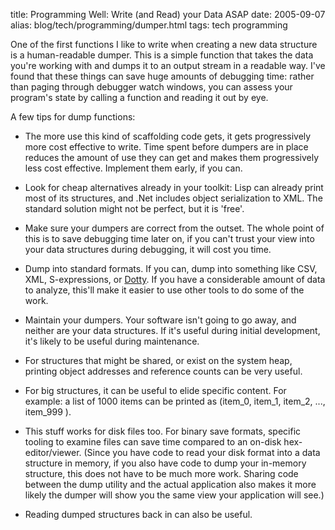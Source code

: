 title: Programming Well: Write (and Read) your Data ASAP
date: 2005-09-07
alias: blog/tech/programming/dumper.html
tags: tech programming

One of the first functions I like to write when creating
a new data structure is a human-readable dumper. This
is a simple function that takes the data you're working
with and dumps it to an output stream in a readable way.
I've found that these things can save huge amounts of
debugging time: rather than paging through debugger watch
windows, you can assess your program's state by calling
a function and reading it out by eye.

A few tips for dump functions:

* The more use this kind of scaffolding code gets, it
  gets progressively more cost effective to write. Time
  spent before dumpers are in place reduces the amount
  of use they can get and makes them progressively less
  cost effective. Implement them early, if you can.

* Look for cheap alternatives already in your toolkit:
  Lisp can already print most of its structures, and .Net
  includes object serialization to XML. The standard
  solution might not be perfect, but it is 'free'.

* Make sure your dumpers are correct from the outset.
  The whole point of this is to save debugging time
  later on, if you can't trust your view into your
  data structures during debugging, it will cost you
  time.

* Dump into standard formats. If you can, dump into
  something like CSV, XML, S-expressions, or 
  <a href="http://seclab.cs.ucdavis.edu/~hoagland/Dot.html">
  Dotty</a>. If you have a considerable amount of data
  to analyze, this'll make it easier to use other tools
  to do some of the work.

* Maintain your dumpers.  Your software isn't going to
  go away, and neither are your data structures. If it's
  useful during initial development, it's likely to be
  useful during maintenance.

* For structures that might be shared, or exist on the
  system heap, printing object addresses and reference
  counts can be very useful.

* For big structures, it can be useful to elide specific
  content. For example: a list of 1000 items can be printed
  as (item_0, item_1, item_2, ..., item_999 ).

* This stuff works for disk files too. For binary save
  formats, specific tooling to examine files can save time
  compared to an on-disk hex-editor/viewer. (Since you have
  code to read your disk format into a data structure
  in memory, if you also have code to dump your in-memory
  structure, this does not have to be much more work.
  Sharing code between the dump utility and the actual
  application also makes it more likely the dumper
  will show you the same view your application will see.)

* Reading dumped structures back in can also be useful.

